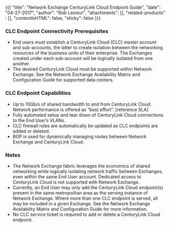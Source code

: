 {{{
  "title": "Network Exchange CenturyLink Cloud Endpoint Guide",
  "date": "04-27-2017",
  "author": "Rob Lesieur",
  "attachments": [],
  "related-products" : [],
  "contentIsHTML": false,
  "sticky": false
}}}

### CLC Endpoint Connectivity Prerequisites

* End users must establish a CenturyLink Cloud (CLC) master account and sub-accounts, the latter to create isolation between the networking resources of the business units of their enterprise. The Exchanges created under each sub-account will be logically isolated from one another.
* The desired CenturyLink Cloud must be supported within Network Exchange. See the Network Exchange Availability Matrix and Configuration Guide for supported data centers.

### CLC Endpoint Capabilities

* Up to 10Gb/s of shared bandwidth to and from CenturyLink Cloud. Network performance is offered as “best effort”. [reference SLA]
* Fully automated setup and tear down of CenturyLink Cloud connections to the End User’s VLANs.
* CLC firewall rules are automatically be updated as CLC endpoints are added or deleted.
* BGP is used for dynamically managing routes between Network Exchange and CenturyLink Cloud.

### Notes

* The Network Exchange fabric leverages the economics of shared networking while logically isolating network traffic between Exchanges, even within the same End User account. Dedicated access to CenturyLink Cloud is not supported with Network Exchange.
* Currently, an End User may only add the CenturyLink Cloud endpoint(s) present in the same metropolitan area as the serving instance of Network Exchange. Where more than one CLC endpoint is served, all may be included in a given Exchange. See the Network Exchange Availability Matrix and Configuration Guide for more information.
* No CLC service ticket is required to add or delete a CenturyLink Cloud endpoint.
